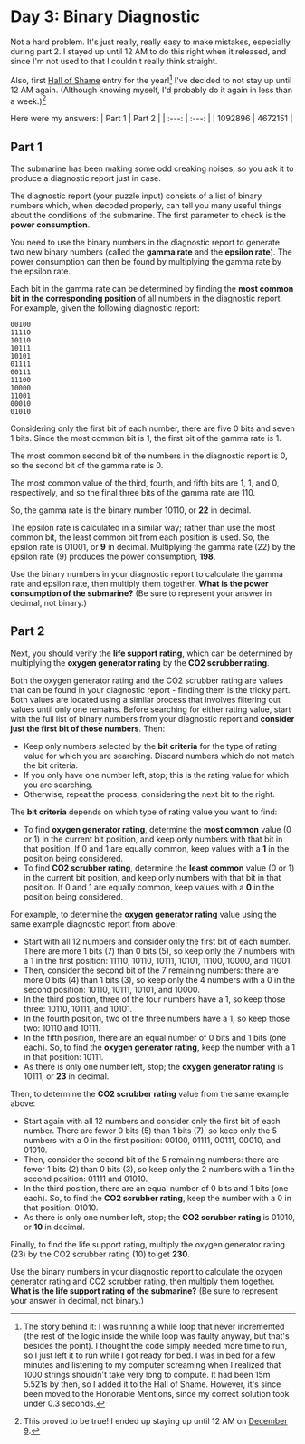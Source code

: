 # Day 3: Binary Diagnostic
Not a hard problem. It's just really, really easy to make mistakes, especially during part 2. I stayed up until 12 AM to do this right when it released, and since I'm not used to that I couldn't really think straight.

Also, first [Hall of Shame](https://github.com/Daphne-Qin/AdventOfCode2021#longest-runtimes-hall-of-shame-fame) entry for the year![^1] I've decided to not stay up until 12 AM again. (Although knowing myself, I'd probably do it again in less than a week.)[^2]

Here were my answers:
| Part 1 | Part 2 |
| :---: | :---: |
| 1092896 | 4672151 |

## Part 1
The submarine has been making some odd creaking noises, so you ask it to produce a diagnostic report just in case.

The diagnostic report (your puzzle input) consists of a list of binary numbers which, when decoded properly, can tell you many useful things about the conditions of the submarine. The first parameter to check is the **power consumption**.

You need to use the binary numbers in the diagnostic report to generate two new binary numbers (called the **gamma rate** and the **epsilon rate**). The power consumption can then be found by multiplying the gamma rate by the epsilon rate.

Each bit in the gamma rate can be determined by finding the **most common bit in the corresponding position** of all numbers in the diagnostic report. For example, given the following diagnostic report:
```
00100
11110
10110
10111
10101
01111
00111
11100
10000
11001
00010
01010
```
Considering only the first bit of each number, there are five 0 bits and seven 1 bits. Since the most common bit is 1, the first bit of the gamma rate is 1.

The most common second bit of the numbers in the diagnostic report is 0, so the second bit of the gamma rate is 0.

The most common value of the third, fourth, and fifth bits are 1, 1, and 0, respectively, and so the final three bits of the gamma rate are 110.

So, the gamma rate is the binary number 10110, or **22** in decimal.

The epsilon rate is calculated in a similar way; rather than use the most common bit, the least common bit from each position is used. So, the epsilon rate is 01001, or **9** in decimal. Multiplying the gamma rate (22) by the epsilon rate (9) produces the power consumption, **198**.

Use the binary numbers in your diagnostic report to calculate the gamma rate and epsilon rate, then multiply them together. **What is the power consumption of the submarine?** (Be sure to represent your answer in decimal, not binary.)

## Part 2
Next, you should verify the **life support rating**, which can be determined by multiplying the **oxygen generator rating** by the **CO2 scrubber rating**.

Both the oxygen generator rating and the CO2 scrubber rating are values that can be found in your diagnostic report - finding them is the tricky part. Both values are located using a similar process that involves filtering out values until only one remains. Before searching for either rating value, start with the full list of binary numbers from your diagnostic report and **consider just the first bit of those numbers**. Then:
- Keep only numbers selected by the **bit criteria** for the type of rating value for which you are searching. Discard numbers which do not match the bit criteria.
- If you only have one number left, stop; this is the rating value for which you are searching.
- Otherwise, repeat the process, considering the next bit to the right.

The **bit criteria** depends on which type of rating value you want to find:
- To find **oxygen generator rating**, determine the **most common** value (0 or 1) in the current bit position, and keep only numbers with that bit in that position. If 0 and 1 are equally common, keep values with a **1** in the position being considered.
- To find **CO2 scrubber rating**, determine the **least common** value (0 or 1) in the current bit position, and keep only numbers with that bit in that position. If 0 and 1 are equally common, keep values with a **0** in the position being considered.

For example, to determine the **oxygen generator rating** value using the same example diagnostic report from above:
- Start with all 12 numbers and consider only the first bit of each number. There are more 1 bits (7) than 0 bits (5), so keep only the 7 numbers with a 1 in the first position: 11110, 10110, 10111, 10101, 11100, 10000, and 11001.
- Then, consider the second bit of the 7 remaining numbers: there are more 0 bits (4) than 1 bits (3), so keep only the 4 numbers with a 0 in the second position: 10110, 10111, 10101, and 10000.
- In the third position, three of the four numbers have a 1, so keep those three: 10110, 10111, and 10101.
- In the fourth position, two of the three numbers have a 1, so keep those two: 10110 and 10111.
- In the fifth position, there are an equal number of 0 bits and 1 bits (one each). So, to find the **oxygen generator rating**, keep the number with a 1 in that position: 10111.
- As there is only one number left, stop; the **oxygen generator rating** is 10111, or **23** in decimal.

Then, to determine the **CO2 scrubber rating** value from the same example above:
- Start again with all 12 numbers and consider only the first bit of each number. There are fewer 0 bits (5) than 1 bits (7), so keep only the 5 numbers with a 0 in the first position: 00100, 01111, 00111, 00010, and 01010.
- Then, consider the second bit of the 5 remaining numbers: there are fewer 1 bits (2) than 0 bits (3), so keep only the 2 numbers with a 1 in the second position: 01111 and 01010.
- In the third position, there are an equal number of 0 bits and 1 bits (one each). So, to find the **CO2 scrubber rating**, keep the number with a 0 in that position: 01010.
- As there is only one number left, stop; the **CO2 scrubber rating** is 01010, or **10** in decimal.

Finally, to find the life support rating, multiply the oxygen generator rating (23) by the CO2 scrubber rating (10) to get **230**.

Use the binary numbers in your diagnostic report to calculate the oxygen generator rating and CO2 scrubber rating, then multiply them together. **What is the life support rating of the submarine?** (Be sure to represent your answer in decimal, not binary.)

[^1]: The story behind it: I was running a while loop that never incremented (the rest of the logic inside the while loop was faulty anyway, but that's besides the point). I thought the code simply needed more time to run, so I just left it to run while I got ready for bed. I was in bed for a few minutes and listening to my computer screaming when I realized that 1000 strings shouldn't take very long to compute. It had been 15m 5.521s by then, so I added it to the Hall of Shame. However, it's since been moved to the Honorable Mentions, since my correct solution took under 0.3 seconds.
[^2]: This proved to be true! I ended up staying up until 12 AM on [December 9](https://github.com/Ruminere/aoc-2021/tree/main/Problem09#day-9-smoke-basin).
